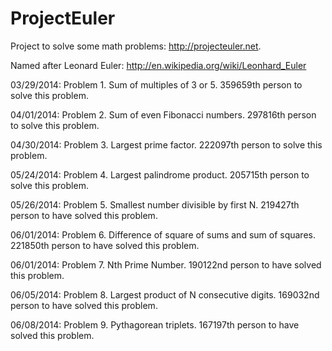 ProjectEuler
============

Project to solve some math problems: http://projecteuler.net.

Named after Leonard Euler:  http://en.wikipedia.org/wiki/Leonhard_Euler

03/29/2014: Problem 1.  Sum of multiples of 3 or 5.  359659th person to solve this problem.

04/01/2014: Problem 2.  Sum of even Fibonacci numbers.  297816th person to solve this problem.

04/30/2014: Problem 3.  Largest prime factor.  222097th person to solve this problem.

05/24/2014: Problem 4.  Largest palindrome product.  205715th person to solve this problem.

05/26/2014: Problem 5.  Smallest number divisible by first N.  219427th person to have solved this problem.

06/01/2014: Problem 6.  Difference of square of sums and sum of squares.  221850th person to have solved this problem.

06/01/2014: Problem 7.  Nth Prime Number.  190122nd person to have solved this problem.

06/05/2014: Problem 8.  Largest product of N consecutive digits.  169032nd person to have solved this problem.

06/08/2014: Problem 9.  Pythagorean triplets. 167197th person to have solved this problem. 

